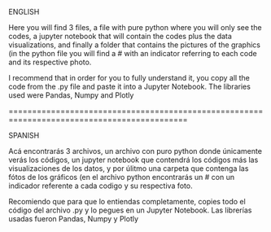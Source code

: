 ENGLISH


Here you will find 3 files, a file with pure python where you will only see the codes, a jupyter notebook that will contain the codes plus the data visualizations, and finally a folder that contains the pictures of the graphics (in the python file you will find a # with an indicator referring to each code and its respective photo.

I recommend that in order for you to fully understand it, you copy all the code from the .py file and paste it into a Jupyter Notebook. The libraries used were Pandas, Numpy and Plotly

============================================================================================

SPANISH

Acá encontrarás 3 archivos, un archivo con puro python donde únicamente verás los códigos, un jupyter notebook que contendrá los códigos más las visualizaciones de los datos, y por úlitmo una carpeta que contenga las fótos de los gráficos (en el archivo python encontrarás  un # con un indicador referente a cada codigo y su respectiva foto.

Recomiendo que para que lo entiendas completamente, copies todo el código del archivo .py y lo pegues en un Jupyter Notebook. Las librerías usadas fueron Pandas, Numpy y Plotly 
